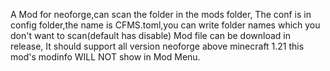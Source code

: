 A Mod for neoforge,can scan the folder in the mods folder,
The conf is in config folder,the name is CFMS.toml,you can write folder names which you don't want to scan(default has disable)
Mod file can be download in release,
It should support all version neoforge above minecraft 1.21
this mod's modinfo WILL NOT show in Mod Menu.
